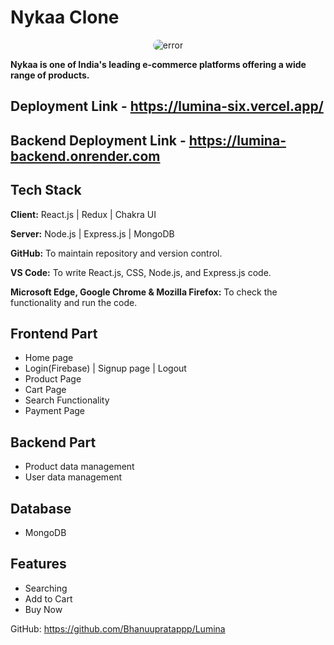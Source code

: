 # Nykaa Clone

<div style="display: flex; justify-content: center; align-items: center;">
  <img style="border-radius: 10px" src="https://cdn.iconscout.com/icon/free/png-256/free-nykaa-3384872-2822953.png?f=webp&w=256" alt="error">
</div>


**Nykaa is one of India's leading e-commerce platforms offering a wide range of products.**


## Deployment Link - https://lumina-six.vercel.app/
## Backend Deployment Link - https://lumina-backend.onrender.com

## Tech Stack

**Client:** React.js | Redux | Chakra UI 

**Server:** Node.js | Express.js | MongoDB  

**GitHub:** To maintain repository and version control.

**VS Code:** To write React.js, CSS, Node.js, and Express.js code.

**Microsoft Edge, Google Chrome & Mozilla Firefox:** To check the functionality and run the code.

## Frontend Part

- Home page
- Login(Firebase) | Signup page | Logout
- Product Page
- Cart Page 
- Search Functionality
- Payment Page
  

## Backend Part
- Product data management
- User data management


## Database  
 - MongoDB

## Features 
 -  Searching 
 -  Add to Cart
 -  Buy Now
 


 GitHub: https://github.com/Bhanuupratappp/Lumina

<br>

